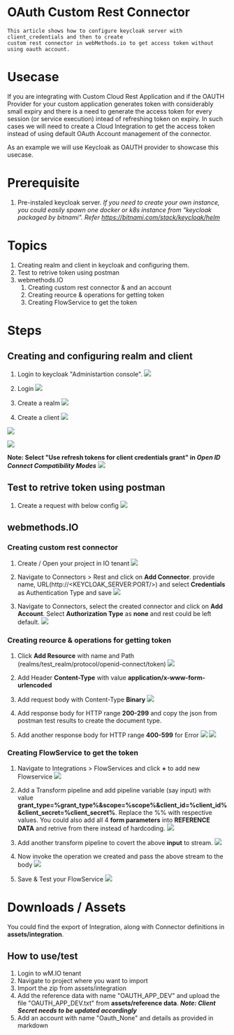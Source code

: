 # OAuth Custom Rest Connector 
    This article shows how to configure keycloak server with client_credentials and then to create 
    custom rest connector in webMethods.io to get access token without using oauth account.

# Usecase
If you are integrating with Custom Cloud Rest Application and if the OAUTH Provider for your custom application generates token with considerably small expiry and there is a need to generate the access token for every session (or service execution) intead of refreshing token on expiry. In such cases we will need to create a Cloud Integration to get the access token instead of using default OAuth Account management of the connector.

As an example we will use Keycloak as OAUTH provider to showcase this usecase.

# Prerequisite
1. Pre-instaled keycloak server. *If you need to create your own instance, you could easily spawn one docker or k8s instance from "keycloak packaged by bitnami". Refer https://bitnami.com/stack/keycloak/helm*


# Topics
1. Creating realm and client in keycloak and configuring them.
2. Test to retrive token using postman
3. webmethods.IO
   1. Creating custom rest connector & and an account
   2. Creating reource & operations for getting token
   3. Creating FlowService to get the token

# Steps

## Creating and configuring realm and client

1. Login to keycloak "Administartion console".
![](./images/2023-01-02-17-50-30.png)

2. Login
![](./images/2023-01-02-18-52-19.png)

3. Create a realm
![](./images/2023-01-02-18-53-24.png)

4. Create a client
![](./images/2023-01-02-18-54-40.png)

![](./images/2023-01-02-18-56-00.png)

![](./images/2023-01-02-18-57-03.png)

**Note: Select "Use refresh tokens for client credentials grant" in *Open ID Connect Compatibility Modes***
![](./images/2023-01-02-18-59-04.png)

## Test to retrive token using postman

1.  Create a request with below config
![](./images/2023-01-02-20-09-05.png)

## webmethods.IO
### Creating custom rest connector
1. Create / Open your project in IO tenant 
![](./images/2023-01-02-20-13-41.png)

2. Navigate to Connectors > Rest and click on **Add Connector**. provide name, URL(http://<KEYCLOAK_SERVER:PORT/>) and select **Credentials** as Authentication Type and save
![](./images/2023-01-02-20-16-42.png)

3. Navigate to Connectors, select the created connector and click on **Add Account**. Select **Authorization Type** as **none** and rest could be left default.
![](./images/2023-01-02-21-29-14.png)

### Creating reource & operations for getting token
1. Click **Add Resource** with name and Path (realms/test_realm/protocol/openid-connect/token)
![](./images/2023-01-02-20-18-58.png)

2. Add Header **Content-Type** with value **application/x-www-form-urlencoded**
3. Add request body with Content-Type **Binary**
![](./images/2023-01-02-20-21-13.png)

4. Add response body for HTTP range **200-299** and copy the json from postman test results to create the document type.
5. Add another response body for HTTP range **400-599** for Error
![](./images/2023-01-02-21-04-04.png)
![](./images/2023-01-02-21-08-36.png)

### Creating FlowService to get the token
1. Navigate to Integrations > FlowServices and click **+** to add new Flowservice
![](./images/2023-01-02-21-21-41.png)

2. Add a Transform pipeline and add pipeline variable (say input) with value **grant_type=%grant_type%&scope=%scope%&client_id=%client_id%&client_secret=%client_secret%**. Replace the %% with respective values. You could also add all 4 **form parameters** into **REFERENCE DATA** and retrive from there instead of hardcoding.
![](./images/2023-01-02-21-13-13.png)

3. Add another transform pipeline to covert the above **input** to stream.
![](./images/2023-01-02-21-23-07.png)

4. Now invoke the operation we created and pass the above stream to the body
![](./images/2023-01-02-21-24-33.png)

5. Save & Test your FlowService
![](./images/2023-01-02-21-25-45.png)

# Downloads / Assets

You could find the export of Integration, along with Connector definitions in **assets/integration**.

## How to use/test

1. Login to wM.IO tenant
2. Navigate to project where you want to import
3. Import the zip from assets/integration
4. Add the reference data with name "OAUTH_APP_DEV" and upload the file "OAUTH_APP_DEV.txt" from **assets/reference data**. ***Note: Client Secret needs to be updated accordingly***​​​​​​​
5. Add an account with name "Oauth_None" and details as provided in markdown
